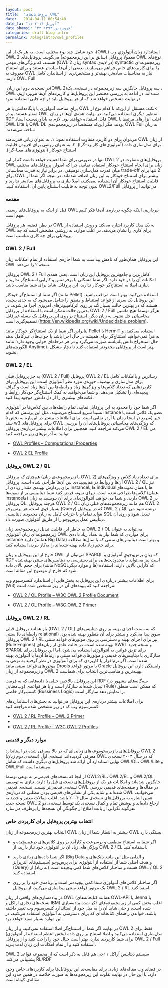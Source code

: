 ```yaml
---
layout: post
title:  "پروفایل‌های OWL"
date:   2014-04-11 00:54:40
date_fa: "۱۱ آپریل ۲۰۱۴"
date_shamsi: "۲۲ فروردین ۱۳۹۳"
categories: draft blog intro
permalink: /blog/intro/owl_profiles
---
```

‫استاندارد زبان آنتولوژیِ وب (OWL)، خود شامل چند نوع مختلف است. به هر یک از این نوع‌های OWL معمولا پروفایل (سابق بر این زیرمجموعه) می‌گویند. پروفایل‌های OWL 2 زیرمجموعه‌ای syntactic (در لایه‌ی syntax زبان OWL 2) هستند، که ویژگی‌های مهمی را برای کاربردهای خاص فراهم می‌سازند. بعضی از آن‌ها ساده‌تر هستند و برای استنتاج نیاز به محاسبات ساده‌تر، بهینه‌تر و مشخص‌تری از استاندارد کامل OWL معروف به OWL Full دارند.‬

در نسخه‌ی دوم ‫این زبان ‬(OWL 2)‫،‬ سه پروفایل جایگزین سه زیرمجموعه در نسخه‌ی یک OWL شده‌اند. در ادامه به بررسی مختصر این پروفایل‌ها و کاربردهای آن‌ها می‌پردازیم. در نهایت مشخص خواهد شد که از هر پروفایل باید در چه جایی استفاده نمود.

‫>نکته: مستقل از این‌که با کدام نوع از OWL برای ساخت آنتولوژی یا پایگاه‌دانش یا هر منظور دیگری استفاده می‌کنید، در نهایت همه‌ی آن‌ها در زبان OWL معتبر هستند، و در اغلب ابزارهای مرتبط با OWL قابل استفاده خواهند بود. لازم به یادآوری‌ست اسناد RDF به زبان OWL Full بودند، مگر این‌که مشخصاً در زیرمجموعه‌ی OWL DL یا OWL Lite ساخته می‌شدند.‬

‫از زبان OWL می‌توان برای دو کاربرد متفاوت استفاده نمود:‬
‫۱. به عنوان زبانی قدرت‌مند برای مدل‌سازی داده (آنتولوژی‌های کاربرد-گرا).‬
‫۲. به عنوان روشی برای افزودن قابلیت استنتاج خودکار (آنتولوژی‌های معنا-گرا).‬

‫پروفایل‌های متفاوت در OWL 2 تنها در صورتی برای شما اهمیت خواهد داشت که از این زبان برای انجامِ استنتاج خودکار استفاده نمایید، چرا که اصولن پروفایل‌های مختلفِ OWL 2 تنها برای trade-off میان قدرت مدل‌سازی توصیفی، در برابر نیاز به قدرت محاسباتی بیشتر برای استنتاج خودکار به این زبان اضافه شده‌اند. در نتیجه اگر شما از OWL برای قابلیت استنتاج خودکارِ آن استفاده نمی‌کنید، اصلا نیازی به پروفایل‌های ساده‌تر ندارید و می‌توانید از پروفایل OWL2/Full بدون توجه به قابلیت استنتاج پایین آن، استفاده کنید.‬
### مقدمه

قبل از اینکه به پروفایل‌های رسمی OWL بپردازیم، اینکه چگونه درباره‌ی آن‌ها فکر کنیم مهم است.

در بطن قضیه، هر پروفایل OWL به یک مدل کاربرد اشاره می‌کند و روش استفاده از OWL برای کاری را نشان می‌دهد. در اغلب موارد، به روشنی مشخص است که چه پروفایلی برای چه کاری مناسب است.

### OWL 2 / Full
این پروفایل همان‌طور که نامش پیداست به شما اجازه‌ی استفاده از تمام امکانات زبان OWL نسخه ۲ را می‌دهد.

پروفایل OWL 2 / Full کامل‌ترین و جامع‌ترین پروفایل این زبان است. یعنی همه‌ی امکانات آن را در خود دارد. اگر شما مشکلی با پرفرمنس و کارایی استنتاج‌گر ندارید و نیازی اصلا به استنتاج‌گر خودکار ندارید، این پروفایل شاید برای شما مناسب باشد.

اگر شما از استنتاج‌گر خودکار (مانند Pellet) استفاده می‌کنید، بهتر است مراقب باشید. این پروفایل یک سری از قواعد استنباط و منطق را شامل می‌شود که به حدی پیچیده هستند که در بهترین حالت بسیار کُند بر روی اَبَرکامپیوترهای امروزی اجرا می‌شوند. در بدترین حالت ممکن است با استفاده از پروفایل OWL 2 / Full هرگز توسط هیچ ماشین محاسباتی حل نشود. به زبان دیگر، استنتاج بر روی این پروفایل یک مسله غیرقابل تصمیم‌گیری است (https://en.wikipedia.org/wiki/Undecidable_problem).

بنابراین اگر شما از یک استنتاج‌گر خودکار مانند Pellet یا HermiT استفاده می‌کنید، و نمی‌خواهید استنتاج‌گر برای همیشه در حال اجرا باشد یا جواب‌های غیرکامل بدهد (به هر حال استخراج دانش پله‌پلسه صورت می‌گیرد و در هر مرحله‌ای جوابی وجود دارد؛ مانند الگوریتم‌های Anytime)، بهتر است از پروفایلی محدودتر استفاده کنید تا دچار مشکل نشوید.

### OWL 2 / EL
به جز پروفایل قبلی (OWL 2 / Full) پروفایل OWL 2 / EL رساترین و باامکانات کامل برای مدل‌سازی و توصیف حوزه‌ی مورد نظر آنتولوژی است. این پروفایل برای کاربردهایی که تعداد کلاس‌ها و ویژگی‌ها زیاد و رابطه‌ها بین آن‌ها زیاد است و گراف پیچیده‌ای را تشکیل می‌دهد، و شما می‌خواهید به کمک استنتاج‌گر خودکار روابط و فَکت‌های بیشتری را از دل دانش ِ موجود پیدا کنید.

اگر شما خود را محدود به این پروفایل نمایید، تمام رابطه‌های بین کلاس‌ها در آنتولوژی نسبتا سریع استنتاج می‌شوند، مثل این پرسش که کدام instance عضو یک کلاس است یا خیر (سریع در اینجا زمان یا اُردِر نمایی است. برای اطلاعات بیشتر در این‌باره به بخش ۵ سند w3 برای پروفایل‌های OWL که ویژگی‌های محاسباتی پروفایل‌های آن را بررسی می‌کند مراجعه کنید. همچنین برای اطلاعات بیشتر درباره‌ی پروفایل OWL 2 / EL می توانید به آدرس‌های زیر مراجعه کنید:


- [OWL Profiles – Computational Properties](http://www.w3.org/TR/owl-profiles/#Computational_Properties)

- [OWL 2 EL Profile](http://www.w3.org/TR/owl-profiles/#OWL_2_EL_2)

### پروفایل OWL 2 / QL

هم‌چنان که پروفایل (یا زیرمجموعه‌ی زبان OWL 2) برای تعدادِ زیاد کلاس و ویژگی‌های آن‌ها و روابط در هم‌پیچیده‌ی بین آن‌ها طراحی شده است، پروفایل OWL 2 / QL نیز برای پردازش بهینه‌ی مقدار زیادی از instanceها یا individualها یا همان نمونه‌های کلاس‌ها طراحی شده است.
تبرای نمونه فرض کنید شما دیتابیسی پر از نمونه‌ها (همان instanceها) دارید، و شما می‌خواهید آنتوالوژی‌ای برای آن بنویسید به زبان OWL 2 در پروفایل QL. هرچند پروفایل OWL 2 / QL هم مانند زیرمجموعه‌های قبلی زبان OWL 2 بسیار قوی است، هر پرس‌وجو (Query) که در پروفایل OWL 2 / QL نوشته شود می ةواند تماما و با جزیات کامل به زبان محدودی دیتابیسی SQL تبدیل شود و روی آن دیتابیس عمل پرس‌وجو را از طریق آنتولوژی صورت داد.

به خاطر این قابلیت تبدیل زیرمجموعه‌ی زبان OWL 2 / OL می‌تواند به عنوان زیرمجموعه‌ای زبان آنتولوژی OWL برای مواردی که شما نیاز به تعداد زیاد داده‌ی instance دارید (همانند ‌Big Data) و بهتر است دیتابیس‌های سنتی که با سال‌ها مطالعه برای حجم زیاد داده بهینه شده‌اند را به‌کار ببرید، استفاده کنید.

خارج از این پروفایل و زبان OWL می‌توان از SPARQL که زبانِ پرس‌وجویِ آنتولوژی و RDF است نیز می‌تواند با محدودیت‌هایی برای دسترسی به دیتابیس‌های سنتیِ بهینه‌شده برای حجم بالای داده (مانند NoSQL‌ها و موارد دیگر) که کارایی بالایی دارند، استفاده شود که خارج از موضوع این مقاله است.

برای اطلاعات بیشتر درباره‌ی این پروفایل به بخش‌هایی از استاندارد کنسرسیوم وب (W3) مراجعه کنید که پیوند‌های آن در زیر مشخص شده است:

- [OWL 2 / OL Profile – W3C OWL 2 Profile Document](http://www.w3.org/TR/owl2-profiles/#OWL_2_QL_2)

- [OWL 2 / OL Profile – W3C OWL 2 Primer](http://www.w3.org/TR/owl2-primer/#OWL_2_QL)


### پروفایل OWL 2 / RL

باز همانند پروفایل قبلی (OWL 2 / OL) که به سمت اجرای بهینه‌ بر روی دیتابیس‌های سنتی (رابطه‌ای یا relational) سوق پیدا می‌کرد و بیشتر برای آن منظور بهینه شده بود، پروفایل OWL 2 / RL نیز برای اجرای بهینه و دسترسی بر روی موتورهای قواعد سنتی (Rule Engines) بهینه شده است. در حالت عادی از زبان‌های SWRL و نسخه جدید SPARQL برای تزیق قوانین به آنتوالوژی استفاده می‌شود، اما این پروفایل برای سازگاری با دیتابیس‌های قدیمی و موتورهای قواعد سنتی و ارتباط آن‌ها با آنتولوژی بهینه شده است. اگر نرم‌افزار یا کاربردی که برای آنتولوژی در نظر گرفتید به نوعی به موتورهای قواعد سنتی مانند Drools یا موتور قواعد Oracle وابستگی دارد، این پروفایل و زیرمجموعه از زبان OWL 2 بهینه‌ترین و مناسب‌ترین انتخاب برای شماست.

این پروفایل، بالاخص خیلی با داده‌هایی که به فرمت RDF (سه‌گانه‌های مشهور در وب‌معنایی) تبدیل شده‌اند سازگار است و با هر قواعدی (Rule) که ممکن است منطق کسب‌وکار خاصی (Bussiness Logic) را نمایش دهد سازگار است.

برای اطلاعات بیشتر درباره‌ی این پروفایل می‌توانید به بخش‌های استانداردهای کنسرسیوم وب که در زیر مشخص شده مراجعه کنید:

- [OWL 2 / RL Profile – OWL 2 Primer](http://www.w3.org/TR/owl2-primer/#OWL_2_RL)
- 
- [OWL 2 / RL Profile – W3C OWL 2 Profiles](http://www.w3.org/TR/owl2-profiles/#OWL_2_RL_2)


### موارد دیگر و قدیمی

پروفایل‌های یا زیرمجوموعه‌های زبانی‌ای که در بالا معرفی شده در استاندارد OWL 2 (نسخه‌ی دوم زبان) معرفی گردیده‌اند. نسخه‌ی اول OWL که در سال ۲۰۰۴ نسخه‌ی نهایی استاندارد آن ارائه شد پروفایل‌های دیگری داشت که شامل OWL/DL، OWL/Lite و OWL/Full می‌شده است.

از انجا که نسخه‌های قدیمی‌تر به نوعی توسط OWL2/RL، OWL2/EL و OWL2/QL جایگزین شده‌اند و امکانات هر یک از پروفایل‌های نسخه‌ی قبل را دارند، نیازی به توصیف نسخه‌ی قدیمی‌تر نیست. نسخه‌ی قدیمی OWL در مقاله‌ها و صفحه‌های قدیمی بررسی شده‌اند و شاید یکی از نشانی‌های قدیمی بودن مطلبی که درباره‌ی OWL می‌خوانید، همین اشاره به پروفایل‌های نسخه‌ی سال ۲۰۰۴ باشد. اغلب مقالات معتبر و جدید به نسخه جدید OWL 2 ارجاع داده‌اند و پوشش تمام و کمال نسخه‌ی یک توسط نسخه‌ی دو هرگونه نگرانی از بابت اطلاع از چگونگیِ آن نسخه‌ها را برطرف می‌سازد.


### انتخاب بهترین پروفایل برای کاربردی خاص

انتخاب بهترین زیرمجموعه از زبان OWL بیشتر به انتظار شما از زبان OWL بستگی دارد.

- اگر شما به استنتاج منطعف و پرسرعت و کارآمد بر روی کلاس‌های درهم‌پیچیده و ویژگی‌های زیاد آن در آنتولوژی خود نیاز دارید، از OWL 2 / EL استفاده کنید.

- اگر شما داده‌های زیادی دارید (Big Data و القابی مثل این مانند بانک‌های و سیستم‌های انترپرایز) و هدف اصلی شما از استفاده از آنتولوژی برای پرس‌وجو (Query) هست و ساختار کلاس‌های شما کمی پیچیده است (نه زیاد) از OWL / QL 2 استفاده کنید.

- اگر ساختار کلاس‌های آنتولوژی شما کمی پیچیده‌تر است و برنامه‌ی خود را بر روی یک موتور قواعد سنتی پیداسازی می‌کنید، از پروفایل OWL 2 / RL استفا کنید.

در پیاده‌سازی‌های واقعی از زبان OWL (همانند کتابخانه‌های OWL-API یا Jenna یا نسخه‌های تجاری اراکل و IBM) اغلب بخش کمی از زیرمجموعه‌های ذکر شده پیاده‌سازی شده است، و حتی شاید آن را به میل خود از استاندارد کنسرسیوم وب تغییر داشته باشند. خواندن راهنمای کتابخانه‌ای که برای دسترسی به آنتولوژی استفاده می‌کنید، در این موارد بسیار مفید خواهد بود.

در نهایت اگر شما از استنتاج‌گر اصلا استفاده نمی‌کنید، و از زبان OWL 2 فقط برای مدل‌سازی استفاده می‌کنید و اصلا استناج بر روی داده (بخش اعظم استفاده از آنتولوژی) برای شما کاربردی ندارد، بهتر است خیال خود را راحت کنید و از پروفایل OWL 2 / Full استفاده کنید و از تمام امکانات این زبان لذت ببرید.

‫سیستم دیتابیس اُراکل ۱۱جی هم قابل به ذکر است که از مجموعه قواعد OWL 2 RL/RDF پشتیبانی می‌کند.‬

در فضای وب مقاله‌های زیادی برای مقایسه‌ی این پروفایل‌ها برای کاربردهای خاص وجود دارد، با این حال در نهایت تفاوت این زیرمجوعه‌ها به صورت خلاصه در همین حدود این مقاله‌ی کوتاه است.



